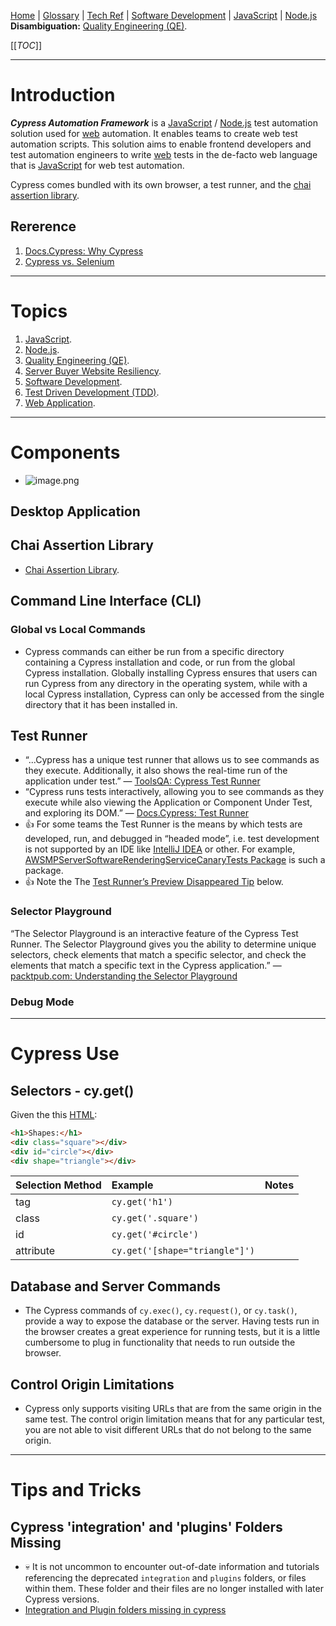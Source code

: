 [Home](/Slalom-LLC/Slalom-Consulting) | [Glossary](/Glossary) | [Tech Ref](/Tech-Ref) | [Software Development](/Tech-Ref/Software-Development) | [JavaScript](/Tech-Ref/Software-Development/JavaScript) | [Node.js](/Tech-Ref/Software-Development/JavaScript/Node.js)
**Disambiguation:** [Quality Engineering (QE)](/Tech-Ref/Software-Development/QE-\(Quality-Engineering\)).

[[_TOC_]]

---
# Introduction
***Cypress Automation Framework*** is a [JavaScript](/Tech-Ref/Software-Development/JavaScript) / [Node.js](/Tech-Ref/Software-Development/JavaScript/Node.js) test automation solution used for [web](/Tech-Ref/WWW-\(World-Wide-Web\)) automation. It enables teams to create web test automation scripts. This solution aims to enable frontend developers and test automation engineers to write [web](/Tech-Ref/WWW-\(World-Wide-Web\)) tests in the de-facto web language that is [JavaScript](/Tech-Ref/Software-Development/JavaScript) for web test automation.

Cypress comes bundled with its own browser, a test runner, and the [chai assertion library](NameMe).

## Rererence
1. [Docs.Cypress: Why Cypress](https://docs.cypress.io/guides/overview/why-cypress)
1. [Cypress vs. Selenium](https://www.perfecto.io/blog/cypress-vs-selenium-whats-right-cross-browser-testing-solution-you)

---
# Topics
1. [JavaScript](/Tech-Ref/Software-Development/JavaScript).
1. [Node.js](/Tech-Ref/Software-Development/JavaScript/Node.js).
1. [Quality Engineering (QE)](/Tech-Ref/Software-Development/QE-\(Quality-Engineering\)). 
1. [Server Buyer Website Resiliency](/Clients/Amazon/AWS-Marketplace/SBUX-and-Containers/Server-Buyer-Website/Server-Buyer-Website-Resiliency).
1. [Software Development](/Tech-Ref/Software-Development).
1. [Test Driven Development (TDD)](/Tech-Ref/Software-Development/QE-\(Quality-Engineering\)/TDD-\(Test-Driven-Development\)).
1. [Web Application](/Tech-Ref/WWW-\(World-Wide-Web\)/Web-Application).

---
# Components
- ![image.png](/.attachments/image-920134ee-eb3c-4ab6-8f55-2a6bbddc692b.png)

## Desktop Application

## Chai Assertion Library
- [Chai Assertion Library](/Tech-Ref/Software-Development/JavaScript/Chai-Assertion-Library).

## Command Line Interface (CLI)

### Global vs Local Commands
- Cypress commands can either be run from a specific directory containing a Cypress installation and code, or run from the global Cypress installation. Globally installing Cypress ensures that users can run Cypress from any directory in the operating system, while with a local Cypress installation, Cypress can only be accessed from the single directory that it has been installed in.

## Test Runner
- “...Cypress has a unique test runner that allows us to see commands as they execute. Additionally, it also shows the real-time run of the application under test.” — [ToolsQA: Cypress Test Runner](https://www.toolsqa.com/cypress/cypress-test-runner/#:~:text=Cypress%20has%20a%20unique%20test%20runner%20that%20allows%20us%20to%20see%20commands%20as%20they%20execute.%20Additionally%2C%20it%20also%20shows%20the%20real%2Dtime%20run%20of%20the%20application%20under%20test.)
- “Cypress runs tests interactively, allowing you to see commands as they execute while also viewing the Application or Component Under Test, and exploring its DOM.” — [Docs.Cypress: Test Runner](https://docs.cypress.io/guides/core-concepts/cypress-app#The-Test-Runner)
- 👍 For some teams the Test Runner is the means by which tests are developed, run, and debugged in “headed mode”, i.e. test development is not supported by an IDE like [IntelliJ IDEA](NameMe) or other. For example, [AWSMPServerSoftwareRenderingServiceCanaryTests Package](NameMe) is such a package.
- 👍 Note the The [Test Runner’s Preview Disappeared Tip](NameMe) below.

### Selector Playground
“The Selector Playground is an interactive feature of the Cypress Test Runner. The Selector Playground gives you the ability to determine unique selectors, check elements that match a specific selector, and check the elements that match a specific text in the Cypress application.”  — [packtpub.com: Understanding the Selector Playground](https://subscription.packtpub.com/book/web-development/9781839213854/11/ch11lvl1sec61/understanding-the-selector-playground)


### Debug Mode

---
# Cypress Use
## Selectors - cy.get()
Given the this [HTML](/Tech-Ref/WWW-\(World-Wide-Web\)/HTML-\(Hypertext-Markup-Language\)):

```html
<h1>Shapes:</h1>
<div class="square"></div>
<div id="circle"></div>
<div shape="triangle"></div>
```

| Selection Method | Example | Notes |
|:-|:-|:-|
| tag | `cy.get('h1')` | |
| class | `cy.get('.square')` | |
| id | `cy.get('#circle')` | |
| attribute | `cy.get('[shape="triangle"]')` | |

## Database and Server Commands
- The Cypress commands of `cy.exec()`, `cy.request()`, or `cy.task()`, provide a way to expose the database or the server. Having tests run in the browser creates a great experience for running tests, but it is a little cumbersome to plug in functionality that needs to run outside the browser.

## Control Origin Limitations
- Cypress only supports visiting URLs that are from the same origin in the same test. The control origin limitation means that for any particular test, you are not able to visit different URLs that do not belong to the same origin.

---
# Tips and Tricks

## Cypress 'integration' and 'plugins' Folders Missing
- :skull: It is not uncommon to encounter out-of-date information and tutorials referencing the deprecated `integration` and `plugins` folders, or files within them. These folder and their files are no longer installed with later Cypress versions. 
- [Integration and Plugin folders missing in cypress](https://stackoverflow.com/questions/72947095/integration-and-plugin-folders-missing-in-cypress)